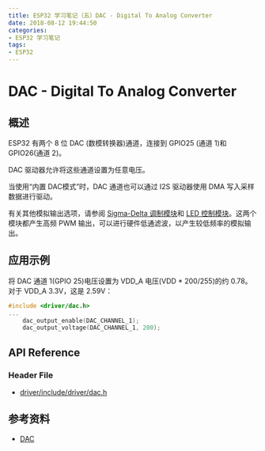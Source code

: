 ```yaml
---
title: ESP32 学习笔记（五）DAC - Digital To Analog Converter
date: 2018-08-12 19:44:50
categories:
- ESP32 学习笔记
tags:
- ESP32
---
```


# DAC - Digital To Analog Converter

## 概述

ESP32 有两个 8 位 DAC (数模转换器)通道，连接到 GPIO25 (通道 1)和 GPIO26(通道 2)。

DAC 驱动器允许将这些通道设置为任意电压。

当使用“内置 DAC模式”时，DAC 通道也可以通过 I2S 驱动器使用 DMA 写入采样数据进行驱动。

有关其他模拟输出选项，请参阅 [Sigma-Delta 调制模块](https://esp-idf.readthedocs.io/en/latest/api-reference/peripherals/sigmadelta.html)和 [LED 控制模块](https://esp-idf.readthedocs.io/en/latest/api-reference/peripherals/ledc.html)。这两个模块都产生高频 PWM 输出，可以进行硬件低通滤波，以产生较低频率的模拟输出。

<!--more-->

## 应用示例

将 DAC 通道 1(GPIO 25)电压设置为 VDD_A 电压(VDD * 200/255)的约 0.78。对于 VDD_A 3.3V，这是 2.59V：

```c
#include <driver/dac.h>
...
    dac_output_enable(DAC_CHANNEL_1);
    dac_output_voltage(DAC_CHANNEL_1, 200);
```

## API Reference

### Header File

 - [driver/include/driver/dac.h](https://github.com/espressif/esp-idf/blob/30545f4/components/driver/include/driver/dac.h)

## 参考资料

 - [DAC](https://docs.espressif.com/projects/esp-idf/en/v3.2/api-reference/peripherals/dac.html)

